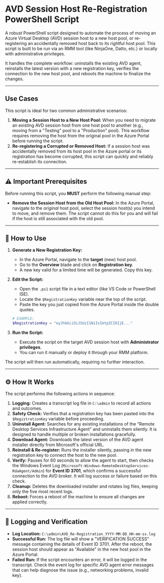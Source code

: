 # AVD Session Host Re-Registration PowerShell Script

A robust PowerShell script designed to automate the process of moving an Azure Virtual Desktop (AVD) session host to a new host pool, or re-registering an accidentally removed host back to its rightful host pool. This script is built to be run via an RMM tool (like NinjaOne, Datto, etc.) or locally with administrative privileges.

It handles the complete workflow: uninstalls the existing AVD agent, reinstalls the latest version with a new registration key, verifies the connection to the new host pool, and reboots the machine to finalize the changes.

---

## Use Cases

This script is ideal for two common administrative scenarios:

1.  **Moving a Session Host to a New Host Pool:** When you need to migrate an existing AVD session host from one host pool to another (e.g., moving from a "Testing" pool to a "Production" pool). This workflow requires removing the host from the original pool in the Azure Portal before running the script.
2.  **Re-registering a Corrupted or Removed Host:** If a session host was accidentally removed from its host pool in the Azure portal or its registration has become corrupted, this script can quickly and reliably re-establish its connection.

---

## ⚠️ Important Prerequisites

Before running this script, you **MUST** perform the following manual step:

* **Remove the Session Host from the Old Host Pool:** In the Azure Portal, navigate to the *original* host pool, select the session host(s) you intend to move, and remove them. The script cannot do this for you and will fail if the host is still associated with the old pool.

---

## 🚀 How to Use

1.  **Generate a New Registration Key:**
    * In the Azure Portal, navigate to the **target** (new) host pool.
    * Go to the **Overview** blade and click on **Registration key**.
    * A new key valid for a limited time will be generated. Copy this key.

2.  **Edit the Script:**
    * Open the `.ps1` script file in a text editor (like VS Code or PowerShell ISE).
    * Locate the `$RegistrationKey` variable near the top of the script.
    * Paste the key you just copied from the Azure Portal inside the double quotes.

    ```powershell
    # EXAMPLE:
    $RegistrationKey = "eyJhbGciOiJSUzI1NiIsImtpZCI6IjE..."
    ```

3.  **Run the Script:**
    * Execute the script on the target AVD session host with **Administrator privileges**.
    * You can run it manually or deploy it through your RMM platform.

The script will then run automatically, requiring no further interaction.

---

## ⚙️ How It Works

The script performs the following actions in sequence:

1.  **Logging:** Creates a transcript log file in `C:\admin` to record all actions and outcomes.
2.  **Safety Check:** Verifies that a registration key has been pasted into the `$RegistrationKey` variable before proceeding.
3.  **Uninstall Agent:** Searches for any existing installations of the "Remote Desktop Services Infrastructure Agent" and uninstalls them silently. It is designed to handle multiple or broken installations gracefully.
4.  **Download Agent:** Downloads the latest version of the AVD agent installer directly from Microsoft's official URL.
5.  **Reinstall & Re-register:** Runs the installer silently, passing in the new registration key to connect the host to the new pool.
6.  **Verify:** Pauses for 60 seconds to allow the agent to start, then checks the Windows Event Log (`Microsoft-Windows-RemoteDesktopServices-RdaAgent/Admin`) for **Event ID 3701**, which confirms a successful connection to the AVD broker. It will log success or failure based on this check.
7.  **Cleanup:** Deletes the downloaded installer and rotates log files, keeping only the five most recent logs.
8.  **Reboot:** Forces a reboot of the machine to ensure all changes are applied correctly.

---

## 📄 Logging and Verification

* **Log Location:** `C:\admin\AVD_Re-Registration_YYYY-MM-DD_HH-mm-ss.log`
* **Successful Run:** The log file will show a "VERIFICATION SUCCESS" message containing the details of Event ID 3701. After the reboot, the session host should appear as "Available" in the new host pool in the Azure Portal.
* **Failed Run:** If the script encounters an error, it will be logged in the transcript. Check the event log for specific AVD agent error messages that can help diagnose the issue (e.g., networking problems, invalid key).
